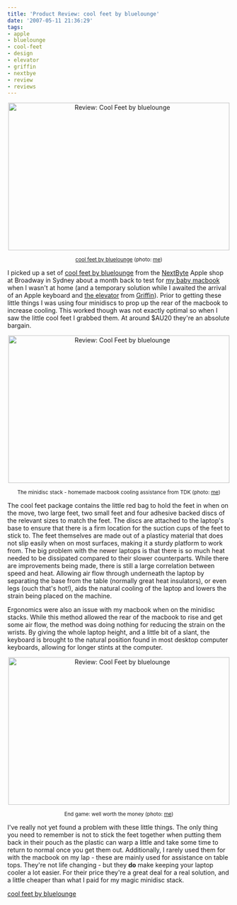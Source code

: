 ```yaml
---
title: 'Product Review: cool feet by bluelounge'
date: '2007-05-11 21:36:29'
tags:
- apple
- bluelounge
- cool-feet
- design
- elevator
- griffin
- nextbye
- review
- reviews
---
```


<p align="center"><a href="http://www.flickr.com/photos/jufemaiz/493473139/" class="tt-flickr"><img src="http://farm1.static.flickr.com/207/493473139_3366bdd0cc.jpg" alt="Review: Cool Feet by bluelounge" border="0" height="333" width="500" /></a></p>
<p align="center"><small><a href="http://www.cableyoyo.com/coolfeethome.html">cool feet by bluelounge</a> (photo: <a href="http://flickr.com/photos/jufemaiz/">me</a>)</small></p>
I picked up a set of <a href="http://www.cableyoyo.com/coolfeethome.html">cool feet by bluelounge</a> from the <a href="http://www.nextbyte.com.au/">NextByte</a> Apple shop at Broadway in Sydney about a month back to test for <a href="http://euphemize.net/blog/archives/2006/06/15/upgrading-the-baby/">my baby macbook</a> when I wasn't at home (and a temporary solution while I awaited the arrival of an Apple keyboard and <a href="http://www.griffintechnology.com/products/elevator/">the elevator</a> from <a href="http://www.griffintechnology.com/">Griffin</a>). Prior to getting these little things I was using four minidiscs to prop up the rear of the macbook to increase cooling. This worked though was not exactly optimal so when I saw the little cool feet I grabbed them. At around $AU20 they're an absolute bargain.
<p align="center"><a href="http://www.flickr.com/photos/jufemaiz/493452288/" class="tt-flickr"><img src="http://farm1.static.flickr.com/223/493452288_46b53b46e7.jpg" alt="Review: Cool Feet by bluelounge" border="0" height="333" width="500" /></a></p>
<p align="center"><small>The minidisc stack - homemade macbook cooling assistance from TDK (photo: <a href="http://flickr.com/photos/jufemaiz/">me</a>)</small></p>
The cool feet package contains the little red bag to hold the feet in when on the move, two large feet, two small feet and four adhesive backed discs of the relevant sizes to match the feet. The discs are attached to the laptop's base to ensure that there is a firm location for the suction cups of the feet to stick to. The feet themselves are made out of a plasticy material that does not slip easily when on most surfaces, making it a sturdy platform to work from. The big problem with the newer laptops is that there is so much heat needed to be dissipated  compared to their slower counterparts. While there are improvements being made, there is still a large correlation between speed and heat. Allowing air flow through underneath the laptop by separating the base from the table (normally great heat insulators), or even legs (ouch that's hot!), aids the natural cooling of the laptop and lowers the strain being placed on the machine.

Ergonomics were also an issue with my macbook when on the minidisc stacks. While this method allowed the rear of the macbook to rise and get some air flow, the method was doing nothing for reducing the strain on the wrists. By giving the whole laptop height, and a little bit of a slant, the keyboard is brought to the natural position found in most desktop computer keyboards, allowing for longer stints at the computer.
<p align="center"><a href="http://www.flickr.com/photos/jufemaiz/493473417/" class="tt-flickr"><img src="http://farm1.static.flickr.com/210/493473417_ce0f4d39db.jpg" alt="Review: Cool Feet by bluelounge" border="0" height="333" width="500" /></a></p>
<p align="center"><small>End game: well worth the money (photo: <a href="http://flickr.com/photos/jufemaiz/">me</a>)</small></p>
I've really not yet found a problem with these little things. The only thing you need to remember is not to stick the feet together when putting them back in their pouch as the plastic can warp a little and take some time to return to normal once you get them out. Additionally, I rarely used them for with the macbook on my lap - these are mainly used for assistance on table tops.  They're not life changing - but they <strong>do</strong> make keeping your laptop cooler a lot easier. For their price they're a great deal for a real solution, and a little cheaper than what I paid for my magic minidisc stack.

<a href="http://www.cableyoyo.com/coolfeethome.html">cool feet by bluelounge</a>
